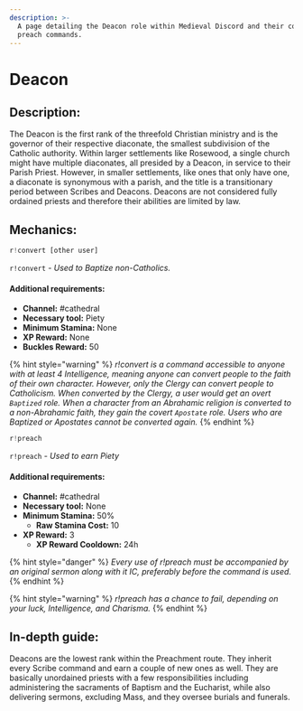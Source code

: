 ```yaml
---
description: >-
  A page detailing the Deacon role within Medieval Discord and their convert and
  preach commands.
---
```


# Deacon

## Description:

The Deacon is the first rank of the threefold Christian ministry and is the governor of their respective diaconate, the smallest subdivision of the Catholic authority. Within larger settlements like Rosewood, a single church might have multiple diaconates, all presided by a Deacon, in service to their Parish Priest. However, in smaller settlements, like ones that only have one, a diaconate is synonymous with a parish, and the title is a transitionary period between Scribes and Deacons. Deacons are not considered fully ordained priests and therefore their abilities are limited by law.

## Mechanics:

```javascript
r!convert [other user]
```

`r!convert`  - _Used to Baptize non-Catholics._

#### Additional requirements:

* **Channel:** \#cathedral
* **Necessary tool:** Piety
* **Minimum Stamina:** None
* **XP Reward:** None
* **Buckles Reward:** 50

{% hint style="warning" %}
_r!convert is a command accessible to anyone with at least 4 Intelligence, meaning anyone can convert people to the faith of their own character. However, only the Clergy can convert people to Catholicism. When converted by the Clergy, a user would get an overt `Baptized` role. When a character from an Abrahamic religion is converted to a non-Abrahamic faith, they gain the covert `Apostate` role. Users who are Baptized or Apostates cannot be converted again._
{% endhint %}

```javascript
r!preach
```

`r!preach` - _Used to earn Piety_

#### Additional requirements:

* **Channel:** \#cathedral
* **Necessary tool:** None
* **Minimum Stamina:** 50%
  * **Raw Stamina Cost:** 10
* **XP Reward:** 3
  * **XP Reward Cooldown:** 24h

{% hint style="danger" %}
_Every use of r!preach must be accompanied by an original sermon along with it IC, preferably before the command is used._
{% endhint %}

{% hint style="warning" %}
_r!preach has a chance to fail, depending on your luck, Intelligence, and Charisma._
{% endhint %}

## In-depth guide:

Deacons are the lowest rank within the Preachment route. They inherit every Scribe command and earn a couple of new ones as well. They are basically unordained priests with a few responsibilities including administering the sacraments of Baptism and the Eucharist, while also delivering sermons, excluding Mass, and they oversee burials and funerals.

